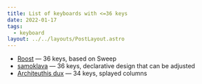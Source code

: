```yaml
---
title: List of keyboards with <=36 keys
date: 2022-01-17
tags:
  - keyboard
layout: ../../layouts/PostLayout.astro
---
```


- [Roost](https://github.com/forrestbaer/roost) — 36 keys, based on Sweep
- [samoklava](https://github.com/soundmonster/samoklava) — 36 keys, declarative
  design that can be adjusted
- [Architeuthis dux](https://github.com/tapioki/cephalopoda/tree/main/Architeuthis%20dux)
  — 34 keys, splayed columns
